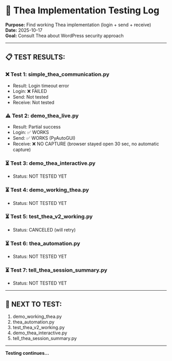 # 🧪 Thea Implementation Testing Log

**Purpose:** Find working Thea implementation (login + send + receive)  
**Date:** 2025-10-17  
**Goal:** Consult Thea about WordPress security approach

---

## 📋 **TEST RESULTS:**

### **❌ Test 1: simple_thea_communication.py**
- Result: Login timeout error
- Login: ❌ FAILED
- Send: Not tested
- Receive: Not tested

### **⚠️ Test 2: demo_thea_live.py**
- Result: Partial success
- Login: ✅ WORKS
- Send: ✅ WORKS (PyAutoGUI)
- Receive: ❌ NO CAPTURE (browser stayed open 30 sec, no automatic capture)

### **⏳ Test 3: demo_thea_interactive.py**
- Status: NOT TESTED YET

### **⏳ Test 4: demo_working_thea.py**
- Status: NOT TESTED YET

### **⏳ Test 5: test_thea_v2_working.py**
- Status: CANCELED (will retry)

### **⏳ Test 6: thea_automation.py**
- Status: NOT TESTED YET

### **⏳ Test 7: tell_thea_session_summary.py**
- Status: NOT TESTED YET

---

## 🎯 **NEXT TO TEST:**

1. demo_working_thea.py
2. thea_automation.py
3. test_thea_v2_working.py
4. demo_thea_interactive.py
5. tell_thea_session_summary.py

---

**Testing continues...**

